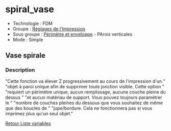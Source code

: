 # spiral_vase

* Technologie : FDM
* Groupe : [Réglages de l'Impression](../print_settings/print_settings.md)
* Sous groupe : [Périmètre et enveloppe](../print_settings/print_settings.md#périmètre-et-enveloppe) - PArois verticales
* Mode : Simple

## Vase spirale

### Description

"Cette fonction va élever Z progressivement au cours de l'impression d'un "
"objet à paroi unique afin de supprimer toute jonction visible. Cette option "
"requiert un périmètre unique, aucun remplissage, aucune couche pleine du dessus "
"et aucun matériau de support. Vous pouvez toujours paramétrer le "
"nombre de couches pleines du dessous que vous souhaitez de même que des boucles de "
"jupe/bordure. Cela ne fonctionnera pas si vous imprimez plus qu'un seul objet."

[Retour Liste variables](variable_list.md)
